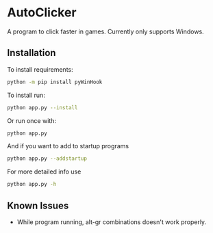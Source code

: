 # AutoClicker
A program to click faster in games.
Currently only supports Windows.

## Installation
To install requirements:
```bash
python -m pip install pyWinHook
```
To install run:
```bash
python app.py --install
```
Or run once with:
```bash
python app.py
```
And if you want to add to startup programs
```bash
python app.py --addstartup
```

For more detailed info use
```bash
python app.py -h
```

## Known Issues
- While program running, alt-gr combinations doesn't work properly.